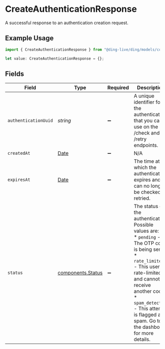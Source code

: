 # CreateAuthenticationResponse

A successful response to an authentication creation request.

## Example Usage

```typescript
import { CreateAuthenticationResponse } from "@ding-live/ding/models/components";

let value: CreateAuthenticationResponse = {};
```

## Fields

| Field                                                                                                                                                                                                                                                                            | Type                                                                                                                                                                                                                                                                             | Required                                                                                                                                                                                                                                                                         | Description                                                                                                                                                                                                                                                                      |
| -------------------------------------------------------------------------------------------------------------------------------------------------------------------------------------------------------------------------------------------------------------------------------- | -------------------------------------------------------------------------------------------------------------------------------------------------------------------------------------------------------------------------------------------------------------------------------- | -------------------------------------------------------------------------------------------------------------------------------------------------------------------------------------------------------------------------------------------------------------------------------- | -------------------------------------------------------------------------------------------------------------------------------------------------------------------------------------------------------------------------------------------------------------------------------- |
| `authenticationUuid`                                                                                                                                                                                                                                                             | *string*                                                                                                                                                                                                                                                                         | :heavy_minus_sign:                                                                                                                                                                                                                                                               | A unique identifier for the authentication that you can use on the /check and /retry endpoints.                                                                                                                                                                                  |
| `createdAt`                                                                                                                                                                                                                                                                      | [Date](https://developer.mozilla.org/en-US/docs/Web/JavaScript/Reference/Global_Objects/Date)                                                                                                                                                                                    | :heavy_minus_sign:                                                                                                                                                                                                                                                               | N/A                                                                                                                                                                                                                                                                              |
| `expiresAt`                                                                                                                                                                                                                                                                      | [Date](https://developer.mozilla.org/en-US/docs/Web/JavaScript/Reference/Global_Objects/Date)                                                                                                                                                                                    | :heavy_minus_sign:                                                                                                                                                                                                                                                               | The time at which the authentication expires and can no longer be checked or retried.                                                                                                                                                                                            |
| `status`                                                                                                                                                                                                                                                                         | [components.Status](../../models/components/status.md)                                                                                                                                                                                                                           | :heavy_minus_sign:                                                                                                                                                                                                                                                               | The status of the authentication. Possible values are:<br/>  * `pending` - The OTP code is being sent.<br/>  * `rate_limited` - This user is rate-limited and cannot receive another code.<br/>  * `spam_detected` - This attempt is flagged as spam. Go to the dashboard for more details.<br/> |